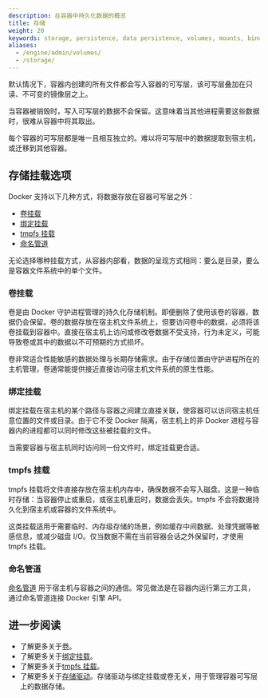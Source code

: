 ```yaml
---
description: 在容器中持久化数据的概览
title: 存储
weight: 20
keywords: storage, persistence, data persistence, volumes, mounts, bind mounts, tmpfs
aliases:
  - /engine/admin/volumes/
  - /storage/
---
```


默认情况下，容器内创建的所有文件都会写入容器的可写层，该可写层叠加在只读、不可变的镜像层之上。

当容器被销毁时，写入可写层的数据不会保留。这意味着当其他进程需要这些数据时，很难从容器中将其取出。

每个容器的可写层都是唯一且相互独立的。难以将可写层中的数据提取到宿主机，或迁移到其他容器。

## 存储挂载选项

Docker 支持以下几种方式，将数据存放在容器可写层之外：

- [卷挂载](#volume-mounts)
- [绑定挂载](#bind-mounts)
- [tmpfs 挂载](#tmpfs-mounts)
- [命名管道](#named-pipes)

无论选择哪种挂载方式，从容器内部看，数据的呈现方式相同：要么是目录，要么是容器文件系统中的单个文件。

### 卷挂载

卷是由 Docker 守护进程管理的持久化存储机制。即便删除了使用该卷的容器，数据仍会保留。卷的数据存放在宿主机文件系统上，但要访问卷中的数据，必须将该卷挂载到容器中。直接在宿主机上访问或修改卷数据不受支持，行为未定义，可能导致卷或其中的数据以不可预期的方式损坏。

卷非常适合性能敏感的数据处理与长期存储需求。由于存储位置由守护进程所在的主机管理，卷通常能提供接近直接访问宿主机文件系统的原生性能。

### 绑定挂载

绑定挂载在宿主机的某个路径与容器之间建立直接关联，使容器可以访问宿主机任意位置的文件或目录。由于它不受 Docker 隔离，宿主机上的非 Docker 进程与容器内的进程都可以同时修改这些被挂载的文件。

当需要容器与宿主机同时访问同一份文件时，绑定挂载更合适。

### tmpfs 挂载

tmpfs 挂载将文件直接存放在宿主机内存中，确保数据不会写入磁盘。这是一种临时存储：当容器停止或重启，或宿主机重启时，数据会丢失。tmpfs 不会将数据持久化到宿主机或容器的文件系统中。

这类挂载适用于需要临时、内存级存储的场景，例如缓存中间数据、处理凭据等敏感信息，或减少磁盘 I/O。仅当数据不需在当前容器会话之外保留时，才使用 tmpfs 挂载。

### 命名管道

[命名管道](https://docs.microsoft.com/en-us/windows/desktop/ipc/named-pipes)
用于宿主机与容器之间的通信。常见做法是在容器内运行第三方工具，通过命名管道连接 Docker 引擎 API。

## 进一步阅读

- 了解更多关于[卷](./volumes.md)。
- 了解更多关于[绑定挂载](./bind-mounts.md)。
- 了解更多关于[tmpfs 挂载](./tmpfs.md)。
- 了解更多关于[存储驱动](/engine/storage/drivers/)。存储驱动与绑定挂载或卷无关，用于管理容器可写层上的数据存储。
